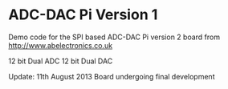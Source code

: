 ADC-DAC Pi Version 1
=======
Demo code for the SPI based ADC-DAC Pi version 2 board from http://www.abelectronics.co.uk

12 bit Dual ADC
12 bit Dual DAC


Update: 11th August 2013
Board undergoing final development
